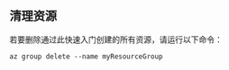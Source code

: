 ## <a name="clean-up-resources"></a>清理资源

若要删除通过此快速入门创建的所有资源，请运行以下命令：

    az group delete --name myResourceGroup

